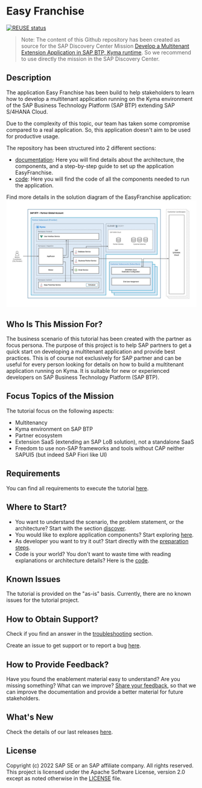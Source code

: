 # Easy Franchise

[![REUSE status](https://api.reuse.software/badge/github.com/SAP-samples/btp-kyma-multitenant-extension)](https://api.reuse.software/info/github.com/SAP-samples/btp-kyma-multitenant-extension)

> Note: The content of this Github repository has been created as source for the SAP Discovery Center Mission [Develop a Multitenant Extension Application in SAP BTP, Kyma runtime](https://discovery-center.cloud.sap/missiondetail/3683/3726/). So we recommend to use directly the mission in the SAP Discovery Center.

## Description

The application Easy Franchise has been build to help stakeholders to learn how to develop a multitenant application running on the Kyma environment of the SAP Business Technology Platform (SAP BTP) extending SAP S/4HANA Cloud.

Due to the complexity of this topic, our team has taken some compromise compared to a real application. So, this application doesn't aim to be used for productive usage.

The repository has been structured into 2 different sections:
* [documentation](/documentation/README.md): Here you will find details about the architecture, the components, and a step-by-step guide to set up the application EasyFranchise.
* [code](/code/README.md): Here you will find the code of all the components needed to run the application.

Find more details in the solution diagram of the EasyFranchise application:
![](documentation/images/easyfranchise-diagrams/Slide4.jpeg)

## Who Is This Mission For?

The business scenario of this tutorial has been created with the partner as focus persona. The purpose of this project is to help SAP partners to get a quick start on developing a multitenant application and provide best practices.
This is of course not exclusively for SAP partner and can be useful for every person looking for details on how to build a multitenant application running on Kyma. It is suitable for new or experienced developers on SAP Business Technology Platform (SAP BTP).

## Focus Topics of the Mission

The tutorial focus on the following aspects:
- Multitenancy
- Kyma environment on SAP BTP
- Partner ecosystem
- Extension SaaS (extending an SAP LoB solution), not a standalone SaaS
- Freedom to use non-SAP frameworks and tools without CAP neither SAPUI5 (but indeed SAP Fiori like UI)

## Requirements

You can find all requirements to execute the tutorial [here](/documentation/discover/prerequisites/README.md).

## Where to Start?

* You want to understand the scenario, the problem statement, or the architecture? Start with the section [discover](/documentation/discover/README.md).
* You would like to explore application components? Start exploring [here](/documentation/explore/README.md).
* As developer you want to try it out? Start directly with the [preparation steps](/documentation/prepare/README.md).
* Code is your world? You don't want to waste time with reading explanations or architecture details? Here is the [code](/code/README.md).

## Known Issues

The tutorial is provided on the "as-is" basis. Currently, there are no known issues for the tutorial project.

## How to Obtain Support?

Check if you find an answer in the [troubleshooting](/documentation/troubleshooting/README.md) section.

Create an issue to get support or to report a bug [here](https://github.com/SAP-samples/btp-kyma-multitenant-extension/issues/new/choose).

## How to Provide Feedback?

Have you found the enablement material easy to understand? Are you missing something? What can we improve? [Share your feedback](https://github.com/SAP-samples/btp-kyma-multitenant-extension/issues/new/choose), so that we can improve the documentation and provide a better material for future stakeholders.

## What's New

Check the details of our last releases [here](/documentation/discover/whats-new/README.md).

## License

Copyright (c) 2022 SAP SE or an SAP affiliate company. All rights reserved. This project is licensed under the Apache Software License, version 2.0 except as noted otherwise in the [LICENSE](LICENSES/Apache-2.0.txt) file.
